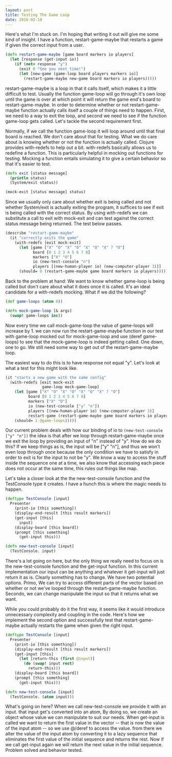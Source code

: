 ```yaml
---
layout: post
title: Testing The Game Loop
date: 2016-02-10
---
```


Here's what I'm stuck on. I'm hoping that writing it out will give me
some kind of insight. I have a function, restart-game-maybe that
restarts a game if given the correct input from a user.

```clojure
(defn restart-game-maybe [game board markers io players]
  (let [response (get-input io)]
    (if (not= response "y")
      (exit 0 "See you next time!")
      (let [new-game (game-loop board players markers io)]
        (restart-game-maybe new-game board markers io players)))))
```

restart-game-maybe is a loop in that it calls itself, which makes it a
little difficult to test. Usually the function game-loop will go through
it's own loop until the game is over at which point it will return the
game end's board to restart-game-maybe. In order to determine whether or
not restart-game-maybe function actually calls itself a couple of things
need to happen. First, we need to a way to exit the loop, and second we
need to see if the function game-loop gets called. Let's tackle the
second requirement first.

Normally, if we call the function game-loop it will loop around until
that final board is reached. We don't care about that for testing. What
we do care about is knowing whether or not the function is actually
called. Clojure provides with-redefs to help out a bit. with-redefs
basically allows us to redefine a function. This is particularly helpful
in mocking out functions for testing. Mocking a function entails
simulating it to give a certain behavior so that it's easier to test.

```clojure
(defn exit [status message]
  (println status)
  (System/exit status))

(mock-exit [status message] status)
```

Since we usually only care about whether exit is being called and not
whether System/exit is actually exiting the program, it suffices to see
if exit is being called with the correct status. By using with-redefs we
can substitute a call to exit with mock-exit and can test against the
correct status message being returned. The test below passes.

```clojure
(describe "restart-game-maybe"
  (it "correctly exits the game"
    (with-redefs [exit mock-exit]
      (let [game ["X" "O" "X" "O" "X" "O" "X" 7 "O"]
            board [0 1 2 3 4 5 6 7 8]
            markers ["X" "O"]
            io (new-test-console "n")
            players [(new-human-player io) (new-computer-player 3)]]
      (should= 0 (restart-game-maybe game board markers io players)))))
```

Back to the problem at hand: We want to know whether game-loop is being
called but don't care about what it does once it is called. It's an
ideal candidate for a with-redefs mocking. What if we did the following?

```clojure
(def game-loops (atom 0))

(defn mock-game-loop [& args]
  (swap! game-loops inc))
```

Now every time we call mock-game-loop the value of game-loops will
increase by 1. we can now run the restart-game-maybe function in our
test with game-loop mocked out for mock-game-loop and use (deref
game-loops) to see that the mock-game-loop is indeed getting called. One
down, one to go. We still need some way to get out of the
restart-game-maybe loop.

The easiest way to do this is to have response not equal "y". Let's look
at what a test for this might look like.

```clojure
(it "starts a new game with the same config"
  (with-redefs [exit mock-exit
                game-loop mock-game-loop]
    (let [game ["X" "O" "X" "O" "X" "O" "X" 7 "O"]
          board [0 1 2 3 4 5 6 7 8]
          markers ["X" "O"]
          io (new-test-console ["y" "n"])
          players [(new-human-player io) (new-computer-player 3)]
          restart-game (restart-game-maybe game board markers io players)]
    (should= 1 @game-loops)))))
```

Our current problem deals with how our binding of io to
`(new-test-console ["y" "n"])` the idea is that after we loop through
restart-game-maybe once we exit the loop by providing an input of "n"
instead of "y". How do we do this? If we keep things as is, the input
will be ["y" "n"], and thus we won't even loop through once because
the only condition we have to satisfy in order to exit is for the input
to not be "y". We know a way to access the stuff inside the sequence one
at a time, we also know that accessing each piece does not occur at the
same time, this rules out things like map.

Let's take a closer look at the the new-test-console function and the
TestConsole type it creates. I have a hunch this is where the magic
needs to happen.

```clojure
(deftype TestConsole [input]
  Presenter
    (print-io [this something])
    (display-end-result [this result markers])
    (get-input [this]
      input)
    (display-board [this board])
    (prompt [this something]
      (get-input this)))

(defn new-test-console [input]
  (TestConsole. input)
```

There's a lot going on here, but the only thing we really need to focus
on is the new-test-console function and the get-input function. In this
current implementation our input can be anything and whatever it
get-input will just return it as is. Clearly something has to change. We
have two potential options. Primo, We can try to access different parts
of the vector based on whether or not we've looped through the
restart-game-maybe function. Secondo, we can change manipulate the input
so that it returns what we want.

While you could probably do it the first way, it seems like it would
introduce unnecessary complexity and coupling in the code. Here's how we
implement the second option and successfully test that
restart-game-maybe actually restarts the game when given the right
input.

```clojure
(deftype TestConsole [input]
  Presenter
    (print-io [this something])
    (display-end-result [this result markers])
    (get-input [this]
      (let [return-this (first @input)]
        (do (swap! input rest)
          return-this)))
    (display-board [this board])
    (prompt [this something]
      (get-input this)))

(defn new-test-console [input]
  (TestConsole. (atom input)))
```

What's going on here? When we call new-test-console we provide it with
an input. that input get's converted into an atom, By doing so, we
create an object whose value we can manipulate to suit our needs. When
get-input is called we want to return the first value in the vector --
that is now the value of the input atom -- so we use @/deref to access
the value. from there we alter the value of the input atom by converting
it to a lazy sequence that eliminates the first value of the initial
sequence and returns the rest. Now if we call get-input again we will
return the next value in the initial sequence. Problem solved and
behavior tested.
